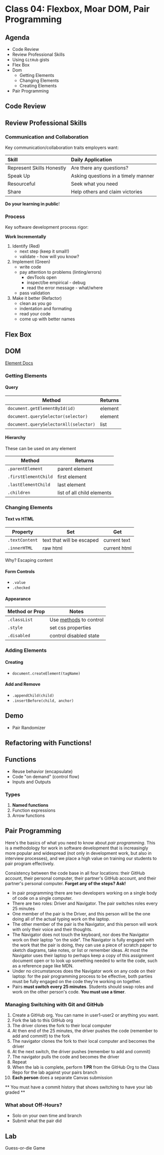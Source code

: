 # Class 04: Flexbox, Moar DOM, Pair Programming

## Agenda

* Code Review
* Review Professional Skills
* Using `GitHub` gists
* Flex Box
* Dom
    * Getting Elements
    * Changing Elements
    * Creating Elements
* Pair Programming

## Code Review

## Review Professional Skills

### Communication and Collaboration

Key communication/collaboration traits employers want:

Skill | Daily Application
:---|:---
Represent Skills Honestly | Are there any questions?  
Speak Up | Asking questions in a timely manner
Resourceful | Seek what you need
Share | Help others and claim victories

**Do your learning in public**!

### Process

Key software development process rigor:

**Work Incrementally**

1. Identify (Red)
    * next step (keep it small!)
    * validate - how will you know?
1. Implement (Green)
    * write code
    * pay attention to problems (linting/errors)
        * devTools open
        * inspect/be empirical - debug
        * read the error message - what/where
    * pass validation
1. Make it better (Refactor)
    * clean as you go
    * indentation and formating
    * read your code
    * come up with better names

## Flex Box

## DOM

[Element Docs](https://developer.mozilla.org/en-US/docs/Web/API/Element)

### Getting Elements

#### Query

Method | Returns
---|---
`document.getElementById(id)` | element
`document.querySelector(selector)` | element
`document.querySelectorAll(selector)` | list

#### Hierarchy

These can be used on any element

Method | Returns
---|---
`.parentElement` | parent element
`.firstElementChild` | first element
`.lastElementChild` | last element
`.children` | list of all child elements

### Changing Elements

#### Text vs HTML

Property | Set | Get
---|---|---
`.textContent` | text that will be escaped | current text
`.innerHTML` | raw html | current html

Why? Escaping content

#### Form Controls

* `.value`
* `.checked`

#### Appearance

Method or Prop | Notes
---|---
`.classList` | Use [methods](https://developer.mozilla.org/en-US/docs/Web/API/Element/classList) to control
`.style` | set css properties
`.disabled` | control disabled state

### Adding Elements

#### Creating

* `document.createElement(tagName)`

#### Add and Remove

* `.appendChild(child)`
* `.insertBefore(child, anchor)`

## Demo

* Pair Randomizer

## Refactoring with Functions!

## Functions

* Reuse behavior (encapsulate)
* Code "on demand" (control flow)
* Inputs and Outputs

### Types

1. **Named functions**
1. Function expressions
1. Arrow functions

## Pair Programming

Here's the basics of what you need to know about *pair programming*. This is a methodology for work in software development that is increasingly more popular and widespread (not only in development work, but also in interview processes), and we place a high value on training our students to pair program effectively.

Consistency between the code base in all four locations: their GitHub account, their personal computer, their partner's GitHub account, and their partner's personal computer. **Forget any of the steps? Ask!**

* In pair programming there are two developers working on a single body of code on a single computer.
* There are two roles: Driver and Navigator. The pair switches roles every 25 minutes
* One member of the pair is the Driver, and this person will be the one doing all of the actual typing work on the laptop.
* The other member of the pair is the Navigator, and this person will work with only their voice and their thoughts.
* The Navigator does not touch the keyboard, nor does the Navigator work on their laptop "on the side". The Navigator is fully engaged with the work that the pair is doing, they can use a piece of scratch paper to sketch diagrams, take notes, or list or remember ideas. At most the Navigator uses their laptop to perhaps keep a copy of this assignment document open or to look up something needed to write the code, such as a reference page like MDN.
* Under no circumstances does the Navigator work on any code on their laptop: for the pair programming process to be effective, both parties must be fully engaged on the code they're working on together.
* Pairs **must switch every 25 minutes**. Students should swap roles and work on the other person's code. **You must use a timer**.

### Managing Switching with Git and GitHub

1. Create a GitHub org. You can name in user1-user2 or anything you want.
1. Fork the lab to this GitHub org
1. The driver clones the fork to their local computer
1. At then end of the 25 minutes, the driver pushes the code (remember to add and commit!) to the fork
1. The navigator clones the fork to their local computer and becomes the driver
1. At the next switch, the driver pushes (remember to add and commit)
1. The navigator pulls the code and becomes the driver
1. Repeat
1. When the lab is complete, perform **1 PR** from the GitHub Org to the Class Repo for the lab against your pairs branch
1. **Each person** does a separate Canvas submission

** You must have a commit history that shows switching to have your lab graded **

### What about Off-Hours?

* Solo on your own time and branch
* Submit what the pair did

## Lab

Guess-or-die Game
